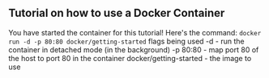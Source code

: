 ## Tutorial on how to use a Docker Container
You have started the container for this tutorial! Here's the command:
  `docker run -d -p 80:80 docker/getting-started`
flags being used
	-d - run the container in detached mode (in the background)
	-p 80:80 - map port 80 of the host to port 80 in the container
	docker/getting-started - the image to use
